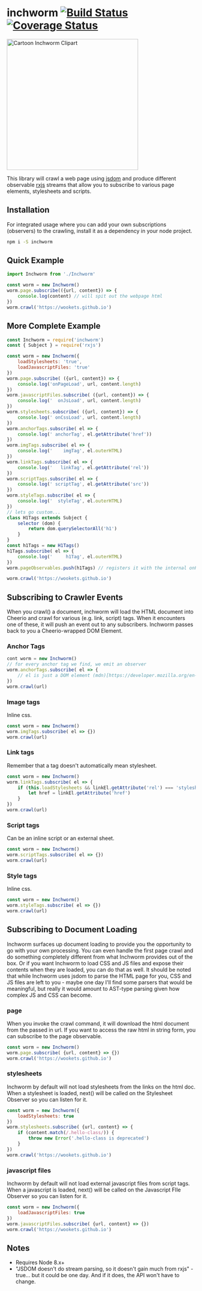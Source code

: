 
# inchworm [![Build Status](https://travis-ci.org/wookets/inchworm.svg?branch=master)](https://travis-ci.org/wookets/inchworm) [![Coverage Status](https://coveralls.io/repos/github/wookets/inchworm/badge.svg)](https://coveralls.io/github/wookets/inchworm)

<a href="http://worldartsme.com/cartoon-inchworm-clipart.html" title="Clipart from WorldArtsMe"><img title="Cartoon Inchworm Clipart" width="350" src="http://worldartsme.com/images/cartoon-inchworm-clipart-1.jpg"/> </a>

This library will crawl a web page using [jsdom](https://github.com/jsdom/jsdom) and produce different observable [rxjs](http://reactivex.io/rxjs/) streams that allow you to subscribe to various page elements, stylesheets and scripts. 

## Installation

For integrated usage where you can add your own subscriptions (observers) to the crawling, install it as a dependency in your node project.

```bash
npm i -S inchworm
```

## Quick Example

```javascript
import Inchworm from './Inchworm'

const worm = new Inchworm()
worm.page.subscribe(({url, content}) => {
	console.log(content) // will spit out the webpage html
})
worm.crawl('https://wookets.github.io')
```

## More Complete Example

```javascript
const Inchworm = require('inchworm')
const { Subject } = require('rxjs')

const worm = new Inchworm({
	loadStylesheets: 'true',
	loadJavascriptFiles: 'true'
})
worm.page.subscribe( ({url, content}) => {
	console.log('onPageLoad', url, content.length)
})
worm.javascriptFiles.subscribe( ({url, content}) => {
	console.log('  onJsLoad', url, content.length)
})
worm.stylesheets.subscribe( ({url, content}) => {
	console.log(' onCssLoad', url, content.length)
})
worm.anchorTags.subscribe( el => {
	console.log(' anchorTag', el.getAttribute('href'))
})
worm.imgTags.subscribe( el => {
	console.log('    imgTag', el.outerHTML)
})
worm.linkTags.subscribe( el => {
	console.log('   linkTag', el.getAttribute('rel'))
})
worm.scriptTags.subscribe( el => {
	console.log(' scriptTag', el.getAttribute('src'))
})
worm.styleTags.subscribe( el => {
	console.log('  styleTag', el.outerHTML)
})
// lets go custom... 
class H1Tags extends Subject {
	selector (dom) {
		return dom.querySelectorAll('h1')
	}
}
const h1Tags = new H1Tags()
h1Tags.subscribe( el => {
	console.log('     h1Tag', el.outerHTML)
})
worm.pageObservables.push(h1Tags) // registers it with the internal onPageLoadObserver which uses jsdom's parser

worm.crawl('https://wookets.github.io')
```


## Subscribing to Crawler Events

When you crawl() a document, inchworm will load the HTML document into Cheerio and crawl for various (e.g. link, script) tags. When it encounters one of these, it will push an event out to any subscribers. Inchworm passes back to you a Cheerio-wrapped DOM Element. 

### Anchor Tags

```javascript
cont worm = new Inchworm()
// for every anchor tag we find, we emit an observer
worm.anchorTags.subscribe( el => {
	// el is just a DOM element (mdn)[https://developer.mozilla.org/en-US/docs/Web/API/Element]
})
worm.crawl(url)
```

### Image tags

Inline css.

```javascript 
const worm = new Inchworm()
worm.imgTags.subscribe( el => {})
worm.crawl(url)
```
### Link tags

Remember that a <link> tag doesn't automatically mean stylesheet.

```javascript 
const worm = new Inchworm()
worm.linkTags.subscribe( el => {
	if (this.loadStylesheets && linkEl.getAttribute('rel') === 'stylesheet') {
		let href = linkEl.getAttribute('href')
	}
})
worm.crawl(url)
```

### Script tags

Can be an inline script or an external sheet.

```javascript 
const worm = new Inchworm()
worm.scriptTags.subscribe( el => {})
worm.crawl(url)
```

### Style tags

Inline css.

```javascript 
const worm = new Inchworm()
worm.styleTags.subscribe( el => {})
worm.crawl(url)
```

## Subscribing to Document Loading

Inchworm surfaces up document loading to provide you the opportunity to go with your own processing. You can even handle the first page crawl and do something completely different from what Inchworm provides out of the box. Or if you want Inchworm to load CSS and JS files and expose their contents when they are loaded, you can do that as well. It should be noted that while Inchworm uses jsdom to parse the HTML page for you, CSS and JS files are left to you - maybe one day I'll find some parsers that would be meaningful, but really it would amount to AST-type parsing given how complex JS and CSS can become. 

### page

When you invoke the crawl command, it will download the html document from the passed in url. If you want to access the raw html in string form, you can subscribe to the page observable.  

```javascript
const worm = new Inchworm()
worm.page.subscribe( {url, content} => {})
worm.crawl('https://wookets.github.io')
```

### stylesheets

Inchworm by default will not load stylesheets from the links on the html doc. When a stylesheet is loaded, next() will be called
on the Stylesheet Observer so you can listen for it. 

```javascript
const worm = new Inchworm({
	loadStylesheets: true
})
worm.stylesheets.subscribe( {url, content} => {
	if (content.match(/.hello-class/)) {
		throw new Error('.hello-class is deprecated')
	}
})
worm.crawl('https://wookets.github.io')
```

### javascript files

Inchworm by default will not load external javascript files from script tags. When a javascript is loaded, next() will be called on the Javascript FIle Observer so you can listen for it. 

```javascript
const worm = new Inchworm({
	loadJavascriptFiles: true
})
worm.javascriptFiles.subscribe( {url, content} => {})
worm.crawl('https://wookets.github.io')
```

## Notes

* Requires Node 8.x+
* "JSDOM doesn't do stream parsing, so it doesn't gain much from rxjs" - true... but it could be one day. And if it does, the API won't have to change. 